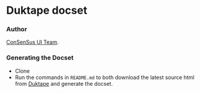 Duktape docset
==============

### Author
[ConSenSus UI Team](http://github.com/ConSenSusUI).

### Generating the Docset

- Clone [](https://github.com/ConSenSusUI/duktape-dash-docset)
- Run the commands in `README.md` to both download the latest source html from [Duktape](http://duktape.org) and generate the docset.
